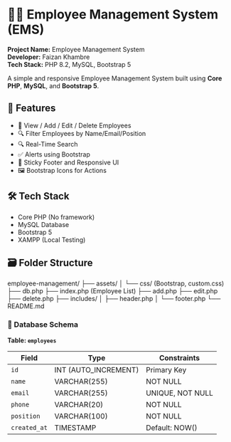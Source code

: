 # 🧑‍💼 Employee Management System (EMS)

**Project Name:** Employee Management System  
**Developer:** Faizan Khambre  
**Tech Stack:** PHP 8.2, MySQL, Bootstrap 5  

A simple and responsive Employee Management System built using **Core PHP**, **MySQL**, and **Bootstrap 5**.

## 🚀 Features

- 🧾 View / Add / Edit / Delete Employees
- 🔍 Filter Employees by Name/Email/Position
- 🔍 Real-Time Search
- ✅ Alerts using Bootstrap
- 🎨 Sticky Footer and Responsive UI
- 🖼️ Bootstrap Icons for Actions

## 🛠️ Tech Stack

- Core PHP (No framework)
- MySQL Database
- Bootstrap 5
- XAMPP (Local Testing)

## 🗃️ Folder Structure

employee-management/
├── assets/
│ └── css/ (Bootstrap, custom.css)
├── db.php
├── index.php (Employee List)
├── add.php
├── edit.php
├── delete.php
├── includes/
│ ├── header.php
│ └── footer.php
└── README.md

### 🧱 Database Schema

**Table: `employees`**

| Field       | Type         | Constraints        |
|-------------|--------------|--------------------|
| `id`        | INT (AUTO_INCREMENT) | Primary Key   |
| `name`      | VARCHAR(255) | NOT NULL           |
| `email`     | VARCHAR(255) | UNIQUE, NOT NULL   |
| `phone`     | VARCHAR(20)  | NOT NULL           |
| `position`  | VARCHAR(100) | NOT NULL           |
| `created_at`| TIMESTAMP    | Default: NOW()     |